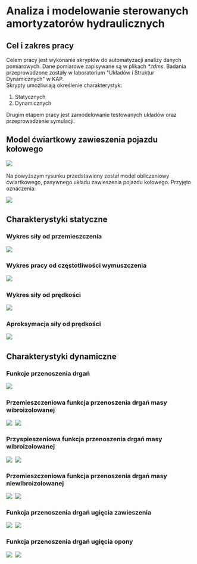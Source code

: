 # Analiza i modelowanie sterowanych amortyzatorów hydraulicznych

## Cel i zakres pracy

Celem pracy jest wykonanie skryptów do automatyzacji analizy danych pomiarowych. Dane pomiarowe zapisywane są w plikach _*.tdms_.
Badania przeprowadzone zostały w laboratorium "Układów i Struktur Dynamicznych" w KAP.  
Skrypty umożliwiają określenie charakterystyk:
1. Statycznych
2. Dynamicznych

Drugim etapem pracy jest zamodelowanie testowanych układów oraz przeprowadzenie symulacji.

## Model ćwiartkowy zawieszenia pojazdu kołowego

![](./Python/Cwiartkowy_model.png)&nbsp;

Na powyższym rysunku przedstawiony został model obliczeniowy ćwiartkowego, pasywnego układu zawieszenia pojazdu kołowego. Przyjęto oznaczenia:

![](./Python/img/Cwiartkowy_model_rownania.png)&nbsp;

## Charakterystyki statyczne

### Wykres siły od przemieszczenia

![](./Python/img/sila_od_przemieszczenia.PNG)&nbsp;

### Wykres pracy od częstotliwości wymuszczenia

![](./Python/img/praca.PNG)&nbsp;

### Wykres siły od prędkości

![](./Python/img/sila_od_predkosci.PNG)&nbsp;

### Aproksymacja siły od prędkości

![](./Python/img/sila_od_predkosci_aproksymacja.PNG)&nbsp;

## Charakterystyki dynamiczne

### Funkcje przenoszenia drgań

![](./Python/img/funkcje_przenoszenia_drgan.PNG)&nbsp;

### Przemieszczeniowa funkcja przenoszenia drgań masy wibroizolowanej 

![](./Python/img/Fzs.PNG)&nbsp;
![](./Python/img/Fzs_wykres.PNG)&nbsp;

### Przyspieszeniowa funkcja przenoszenia drgań masy wibroizolowanej 

![](./Python/img/Fzbiss.PNG)&nbsp;
![](./Python/img/Fzbiss_wykres.PNG)&nbsp;

### Przemieszczeniowa funkcja przenoszenia drgań masy niewibroizolowanej 

![](./Python/img/Fzw.PNG)&nbsp;
![](./Python/img/Fzw_wykres.PNG)&nbsp;

### Funkcja przenoszenia drgań ugięcia zawieszenia 

![](./Python/img/Fzszw.PNG)&nbsp;
![](./Python/img/Fzszw_wykres.PNG)&nbsp;

### Funkcja przenoszenia drgań ugięcia opony

![](./Python/img/Fzww.PNG)&nbsp;
![](./Python/img/Fzww_wykres.PNG)&nbsp;
